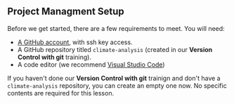 ## Project Managment Setup ##

Before we get started, there are a few requirements to meet. You will need:

* [A GitHub account](https://github.com), with ssh key access.
* A GitHub repository titled `climate-analysis` (created in our **Version Control with git** training).
* A code editor (we recommend [Visual Studio Code](https://code.visualstudio.com/))

If you haven't done our **Version Control with git** trainign and don't have a `climate-analysis` repository, you can create an empty one now. 
No specific contents are required for this lesson.
